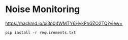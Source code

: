 # Noise Monitoring

https://hackmd.io/xi3p04WMTY6HvkPhGZO2TQ?view=

```
pip install -r requirements.txt
```